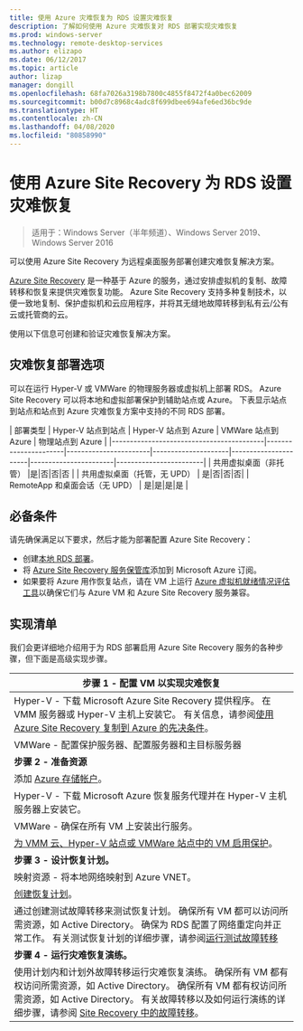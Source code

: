```yaml
---
title: 使用 Azure 灾难恢复为 RDS 设置灾难恢复
description: 了解如何使用 Azure 灾难恢复对 RDS 部署实现灾难恢复
ms.prod: windows-server
ms.technology: remote-desktop-services
ms.author: elizapo
ms.date: 06/12/2017
ms.topic: article
author: lizap
manager: dongill
ms.openlocfilehash: 68fa7026a3198b7800c4855f8472f4a0bec62009
ms.sourcegitcommit: b00d7c8968c4adc8f699dbee694afe6ed36bc9de
ms.translationtype: HT
ms.contentlocale: zh-CN
ms.lasthandoff: 04/08/2020
ms.locfileid: "80858990"
---
```

# <a name="set-up-disaster-recovery-for-rds-using-azure-site-recovery"></a>使用 Azure Site Recovery 为 RDS 设置灾难恢复

>适用于：Windows Server（半年频道）、Windows Server 2019、Windows Server 2016

可以使用 Azure Site Recovery 为远程桌面服务部署创建灾难恢复解决方案。 

[Azure Site Recovery](/azure/site-recovery/site-recovery-overview) 是一种基于 Azure 的服务，通过安排虚拟机的复制、故障转移和恢复来提供灾难恢复功能。 Azure Site Recovery 支持多种复制技术，以便一致地复制、保护虚拟机和云应用程序，并将其无缝地故障转移到私有云/公有云或托管商的云。 

使用以下信息可创建和验证灾难恢复解决方案。

## <a name="disaster-recovery-deployment-options"></a>灾难恢复部署选项

可以在运行 Hyper-V 或 VMWare 的物理服务器或虚拟机上部署 RDS。 Azure Site Recovery 可以将本地和虚拟部署保护到辅助站点或 Azure。 下表显示站点到站点和站点到 Azure 灾难恢复方案中支持的不同 RDS 部署。

| 部署类型                          | Hyper-V 站点到站点 | Hyper-V 站点到 Azure | VMWare 站点到 Azure | 物理站点到 Azure |
|------------------------------------------|----------------------|-----------------------|---------------------|----------------------|-----------------------|------------------------|
| 共用虚拟桌面（非托管）       |是|否|否|否 |
| 共用虚拟桌面（托管，无 UPD） | 是|否|否|否|
| RemoteApp 和桌面会话（无 UPD） | 是|是|是|是  |

## <a name="prerequisites"></a>必备条件

请先确保满足以下要求，然后才能为部署配置 Azure Site Recovery：

- 创建[本地 RDS 部署](rds-deploy-infrastructure.md)。
- 将 [Azure Site Recovery 服务保管库](/azure/site-recovery/site-recovery-vmm-to-azure#create-a-recovery-services-vault)添加到 Microsoft Azure 订阅。
- 如果要将 Azure 用作恢复站点，请在 VM 上运行 [Azure 虚拟机就绪情况评估工具](https://azure.microsoft.com/downloads/vm-readiness-assessment/)以确保它们与 Azure VM 和 Azure Site Recovery 服务兼容。
 
## <a name="implementation-checklist"></a>实现清单

我们会更详细地介绍用于为 RDS 部署启用 Azure Site Recovery 服务的各种步骤，但下面是高级实现步骤。

| **步骤 1 - 配置 VM 以实现灾难恢复**                                                                                                                                                                                               |
|--------------------------------------------------------------------------------------------------------------------------------------------------------------------------------------------------------------------------------------------|
| Hyper-V - 下载 Microsoft Azure Site Recovery 提供程序。 在 VMM 服务器或 Hyper-V 主机上安装它。 有关信息，请参阅[使用 Azure Site Recovery 复制到 Azure 的先决条件](/azure/site-recovery/site-recovery-prereq)。                                                                                                                             |
| VMWare - 配置保护服务器、配置服务器和主目标服务器                                                                                                                                                      |
| **步骤 2 - 准备资源**                                                                                                                                                                                                           |
| 添加 [Azure 存储帐户](/azure/storage/storage-create-storage-account)。                                                                                                                                                                                                              |
| Hyper-V - 下载 Microsoft Azure 恢复服务代理并在 Hyper-V 主机服务器上安装它。                                                                                                                                     |
| VMWare - 确保在所有 VM 上安装出行服务。                                                                                                                                                                           |
| [为 VMM 云、Hyper-V 站点或 VMWare 站点中的 VM 启用保护](rds-enable-dr-with-asr.md)。                                                                                                                                                                    |
| **步骤 3 - 设计恢复计划。**                                                                                                                                                                                                        |
| 映射资源 - 将本地网络映射到 Azure VNET。                                                                                                                                                                              |
| [创建恢复计划](rds-disaster-recovery-plan.md)。 |
| 通过创建测试故障转移来测试恢复计划。 确保所有 VM 都可以访问所需资源，如 Active Directory。 确保为 RDS 配置了网络重定向并正常工作。 有关测试恢复计划的详细步骤，请参阅[运行测试故障转移](/azure/site-recovery/site-recovery-test-failover-to-azure)|
| **步骤 4 - 运行灾难恢复演练。**                                                                                                                                                                                                     |
| 使用计划内和计划外故障转移运行灾难恢复演练。 确保所有 VM 都有权访问所需资源，如 Active Directory。 确保所有 VM 都有权访问所需资源，如 Active Directory。 有关故障转移以及如何运行演练的详细步骤，请参阅 [Site Recovery 中的故障转移](/azure/site-recovery/site-recovery-failover)。|


